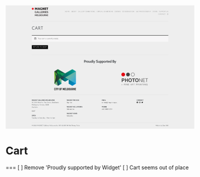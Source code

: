![](2021-11-27-14-15-31.png)

# Cart
===
[ ] Remove 'Proudly supported by Widget'
[ ] Cart seems out of place